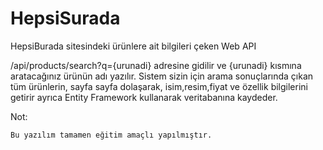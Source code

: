# HepsiSurada

HepsiBurada sitesindeki ürünlere ait bilgileri çeken Web API

/api/products/search?q={urunadi} adresine gidilir ve {urunadi} kısmına aratacağınız ürünün adı yazılır. Sistem sizin için arama sonuçlarında çıkan tüm ürünlerin, sayfa sayfa dolaşarak, isim,resim,fiyat ve özellik bilgilerini getirir ayrıca Entity Framework kullanarak veritabanına kaydeder. 


Not: 
```
Bu yazılım tamamen eğitim amaçlı yapılmıştır.
```
